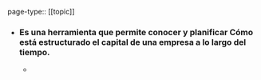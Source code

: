 page-type:: [[topic]]
- ### Es una herramienta que permite conocer y planificar Cómo está estructurado el capital de una empresa a lo largo del tiempo.
  - 


